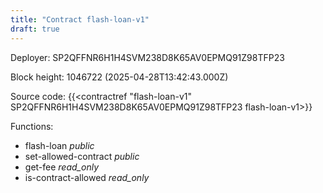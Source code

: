 ```yaml
---
title: "Contract flash-loan-v1"
draft: true
---
```

Deployer: SP2QFFNR6H1H4SVM238D8K65AV0EPMQ91Z98TFP23


 



Block height: 1046722 (2025-04-28T13:42:43.000Z)

Source code: {{<contractref "flash-loan-v1" SP2QFFNR6H1H4SVM238D8K65AV0EPMQ91Z98TFP23 flash-loan-v1>}}

Functions:

* flash-loan _public_
* set-allowed-contract _public_
* get-fee _read_only_
* is-contract-allowed _read_only_
